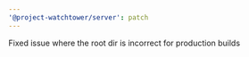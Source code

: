```yaml
---
'@project-watchtower/server': patch
---
```


Fixed issue where the root dir is incorrect for production builds

